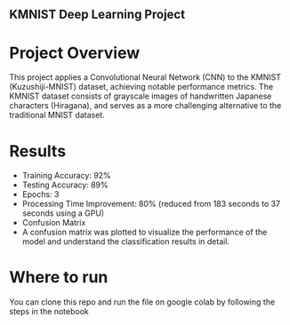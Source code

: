 ## KMNIST Deep Learning Project
# Project Overview
This project applies a Convolutional Neural Network (CNN) to the KMNIST (Kuzushiji-MNIST) dataset, achieving notable performance metrics. The KMNIST dataset consists of grayscale images of handwritten Japanese characters (Hiragana), and serves as a more challenging alternative to the traditional MNIST dataset.

# Results
* Training Accuracy: 92%
* Testing Accuracy: 89%
* Epochs: 3
* Processing Time Improvement: 80% (reduced from 183 seconds to 37 seconds using a GPU)
* Confusion Matrix
* A confusion matrix was plotted to visualize the performance of the model and understand the classification results in detail.

# Where to run
You can clone this repo and run the file on google colab by following the steps in the notebook

